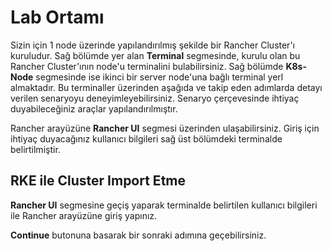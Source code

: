 # Lab Ortamı

Sizin için 1 node üzerinde yapılandırılmış şekilde bir Rancher Cluster'ı kuruludur. Sağ bölümde yer alan **Terminal** segmesinde, kurulu olan bu Rancher Cluster'ının node'u terminalini bulabilirsiniz. Sağ bölümde **K8s-Node** segmesinde ise ikinci bir server node'una bağlı terminal yerl almaktadır. Bu terminaller üzerinden aşağıda ve takip eden adımlarda detayı verilen senaryoyu deneyimleyebilirsiniz. Senaryo çerçevesinde ihtiyaç duyabileceğiniz araçlar yapılandırılmıştır.

Rancher arayüzüne **Rancher UI** segmesi üzerinden ulaşabilirsiniz. Giriş için ihtiyaç duyacağınız kullanıcı bilgileri sağ üst bölümdeki terminalde belirtilmiştir.

## RKE ile Cluster Import Etme

**Rancher UI** segmesine geçiş yaparak terminalde belirtilen kullanıcı bilgileri ile Rancher arayüzüne giriş yapınız.

**Continue** butonuna basarak bir sonraki adımına geçebilirsiniz.